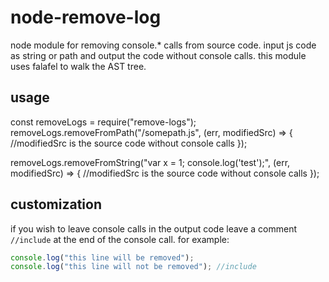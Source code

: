 # node-remove-log
node module for removing console.* calls from source code. input js code as string or path and output the code without console calls.
this module uses falafel to walk the AST tree.

## usage

const removeLogs = require("remove-logs");
removeLogs.removeFromPath("/somepath.js", (err, modifiedSrc) => {
	//modifiedSrc is the source code without console calls
});

removeLogs.removeFromString("var x = 1; console.log('test');", (err, modifiedSrc) => {
	//modifiedSrc is the source code without console calls
});

## customization
if you wish to leave console calls in the output code leave a comment `//include` at the end of the console call. for example:

```javascript
console.log("this line will be removed");
console.log("this line will not be removed"); //include
```